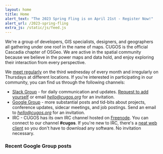 ```yaml
---
layout: home
title: Home
alert_text: "The 2023 Spring Fling is on April 21st - Register Now!"
alert_url: /2023-spring-fling
extra_js: /static/js/feed.js
---
```


We're a group of developers, GIS specialists, designers, and geographers all gathering under one roof in the name of maps. CUGOS is the official Cascadia chapter of OSGeo. We are active in the spatial community because we believe in the power maps and data hold, and enjoy exploring their interaction from every perspective.

We [meet regularly](/meetings) on the third wednesday of every month and irregularly on Thursdays at different locations. If you're interested in participating in our community, you can find us through the following channels:

* [Slack Group](https://cugos.slack.com) - for daily communication and updates. [Request to add yourself](https://join.slack.com/t/cugos/shared_invite/enQtNjcwMjIyNDg3MjY4LWM2NzY1NjAwZmNmZGU3ZjFkYjNhZjdjYjY2NWI4NGJkY2I4OGE2MDJjZTRmNDkwMjM2MTRiZGIyMThkMzNiYWU) or email <em>hello@cugos.org</em> for an invitation.
* [Google Group](https://groups.google.com/forum/#!forum/cugos) - more substantial posts and tid-bits about projects, conference updates, sidecar meetings, and job postings. Send an email to <em>hello@cugos.org</em> for an invitation.
* IRC - CUGOS has its own IRC channel hosted on [Freenode](https://freenode.net/). You can connect to our channel <strong>#cugos</strong>. If you're new to IRC, there's a [neat web client](http://webchat.freenode.net/) so you don't have to download any software. No invitation necessary.

### Recent Google Group posts

<ul id="feed" class="posts"></ul>
